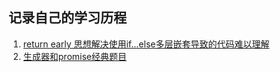 ## 记录自己的学习历程
1.  <a href="https://github.com/BLZC/notes/blob/master/%E4%BB%A3%E7%A0%81%E4%BC%98%E5%8C%96/return%20early.md"> 
        return early 思想解决使用if...else多层嵌套导致的代码难以理解 
    </a>
2.  <a href="https://github.com/BLZC/notes/blob/master/%E5%BC%82%E6%AD%A5%E4%B8%96%E7%95%8C/%E7%94%9F%E6%88%90%E5%99%A8%E5%92%8Cpromise%E7%BB%8F%E5%85%B8%E9%A2%98%E7%9B%AE.md">
        生成器和promise经典题目
    </a>